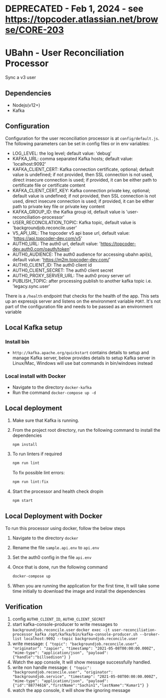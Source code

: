 # DEPRECATED - Feb 1, 2024 - see https://topcoder.atlassian.net/browse/CORE-203

# UBahn - User Reconciliation Processor

Sync a v3 user  

## Dependencies

- Nodejs(v12+)
- Kafka

## Configuration

Configuration for the user reconciliation processor is at `config/default.js`.
The following parameters can be set in config files or in env variables:

- LOG_LEVEL: the log level; default value: 'debug'
- KAFKA_URL: comma separated Kafka hosts; default value: 'localhost:9092'
- KAFKA_CLIENT_CERT: Kafka connection certificate, optional; default value is undefined;
    if not provided, then SSL connection is not used, direct insecure connection is used;
    if provided, it can be either path to certificate file or certificate content
- KAFKA_CLIENT_CERT_KEY: Kafka connection private key, optional; default value is undefined;
    if not provided, then SSL connection is not used, direct insecure connection is used;
    if provided, it can be either path to private key file or private key content
- KAFKA_GROUP_ID: the Kafka group id, default value is 'user-reconciliation-processor'
- USER_RECONCILATION_TOPIC: Kafka topic, default value is 'backgroundjob.reconcile.user'
- V5_API_URL: The topcoder v5 api base url, default value: 'https://api.topcoder-dev.com/v5'
- AUTH0_URL: The auth0 url, default value: 'https://topcoder-dev.auth0.com/oauth/token'
- AUTH0_AUDIENCE: The auth0 audience for accessing ubahn api(s), default value: 'https://m2m.topcoder-dev.com/'
- AUTH0_CLIENT_ID: The auth0 client id
- AUTH0_CLIENT_SECRET: The auth0 client secret
- AUTH0_PROXY_SERVER_URL: The auth0 proxy server url
- PUBLISH_TOPIC: after processing publish to another kafka topic i.e. 'legacy.sync.user'

There is a `/health` endpoint that checks for the health of the app. This sets up an expressjs server and listens on the environment variable `PORT`. It's not part of the configuration file and needs to be passed as an environment variable

## Local Kafka setup

### Install bin

- `http://kafka.apache.org/quickstart` contains details to setup and manage Kafka server,
  below provides details to setup Kafka server in Linux/Mac, Windows will use bat commands in bin/windows instead

### Local install with Docker

- Navigate to the directory `docker-kafka`
- Run the command `docker-compose up -d`

## Local deployment

1. Make sure that Kafka is running.

2. From the project root directory, run the following command to install the dependencies

    ```bash
    npm install
    ```

3. To run linters if required

    ```bash
    npm run lint
    ```

    To fix possible lint errors:

    ```bash
    npm run lint:fix
    ```

4. Start the processor and health check dropin

    ```bash
    npm start
    ```

## Local Deployment with Docker

To run this processor using docker, follow the below steps

1. Navigate to the directory `docker`

2. Rename the file `sample.api.env` to `api.env`

3. Set the auth0 config in the file `api.env`

4. Once that is done, run the following command

    ```bash
    docker-compose up
    ```

5. When you are running the application for the first time, It will take some time initially to download the image and install the dependencies

## Verification

1. config `AUTH0_CLIENT_ID`, `AUTH0_CLIENT_SECRET`
2. start kafka-console-producer to write messages to `backgroundjob.reconcile.user`
  `docker exec -it user-reconciliation-processor_kafka /opt/kafka/bin/kafka-console-producer.sh --broker-list localhost:9092 --topic backgroundjob.reconcile.user`
3. write message:
  `{ "topic": "backgroundjob.reconcile.user", "originator": "zapier", "timestamp": "2021-05-08T00:00:00.000Z", "mime-type": "application/json", "payload": {"handle":"billsedison"} }`
4. Watch the app console, It will show message successfully handled.
5. write non handle message:
  `{ "topic": "backgroundjob.reconcile.user", "originator": "backgroundjob.service", "timestamp": "2021-05-08T00:00:00.000Z", "mime-type": "application/json", "payload": {"id":"88774616","firstName":"Sachin1","lastName":"Kumar1"} }`
6. watch the app console, it will show the ignoring message 
